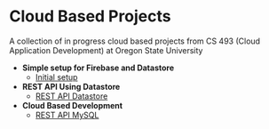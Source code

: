 # Cloud Based Projects
A collection of in progress cloud based projects from CS 493 (Cloud Application Development) at Oregon State University


- <b>Simple setup for Firebase and Datastore</b>
  - [Initial setup](https://cs-493-project.uc.r.appspot.com/)
- <b>REST API Using Datastore</b>
  - [REST API Datastore](https://paradeim2.uc.r.appspot.com/) 
- <b>Cloud Based Development</b>
  - [REST API MySQL](http://34.46.44.159:8080/) 

